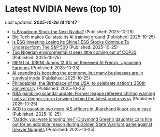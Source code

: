 # Latest NVIDIA News (top 10)
_Last updated: **2025-10-26 18:10:47**_

- [Is Broadcom Stock the Next Nvidia?](https://biztoc.com/x/2fcbda0f5a33bf9f) (Published: 2025-10-25)
- [Big Tech makes Cal state its AI training ground](https://economictimes.indiatimes.com/tech/artificial-intelligence/big-tech-makes-cal-state-its-ai-training-ground/articleshow/124811188.cms) (Published: 2025-10-25)
- [Is ESG Investing Losing Its Shine? ESG Stocks Continue To Underperform The S&P 500](https://finance.yahoo.com/news/esg-investing-losing-shine-esg-170114071.html) (Published: 2025-10-25)
- [Top Nigerian environmentalist sees little coming out of COP30](https://timesofindia.indiatimes.com/home/environment/top-nigerian-environmentalist-sees-little-coming-out-of-cop30/articleshow/124810240.cms) (Published: 2025-10-25)
- [IREN Ltd. (IREN) Jumps 12.6% on Renewed AI Frenzy, Upcoming Earnings](https://finance.yahoo.com/news/iren-ltd-iren-jumps-12-164614243.html) (Published: 2025-10-25)
- [AI spending is boosting the economy, but many businesses are in survival mode](https://biztoc.com/x/64006b59f529174e) (Published: 2025-10-25)
- [Philadelphia, the Birthplace of the USA, to celebrate nation's 250th anniversary](https://timesofindia.indiatimes.com/life-style/travel/destinations/philadelphia-the-birthplace-of-the-usa-to-celebrate-nations-250th-anniversary/articleshow/124809902.cms) (Published: 2025-10-25)
- [NBA gambling scandal update: Former league referee’s chilling warning hints at deeper storm brewing behind the latest controversy](https://timesofindia.indiatimes.com/sports/nba/top-stories/nba-gambling-scandal-update-former-league-referees-chilling-warning-hints-at-deeper-storm-brewing-behind-the-latest-controversy/articleshow/124808602.cms) (Published: 2025-10-25)
- [ACB to question two more IAS officers in Jharkhand liquor scam case](https://timesofindia.indiatimes.com/city/ranchi/acb-to-question-two-more-ias-officers-in-jharkhand-liquor-scam-case/articleshow/124805352.cms) (Published: 2025-10-25)
- [“Daddy, you were ignoring me!”-Draymond Green’s daughter calls him out for an adorable reason during Golden State Warriors game against Denver Nuggets](https://timesofindia.indiatimes.com/sports/nba/top-stories/daddy-you-were-ignoring-me-draymond-greens-daughter-calls-him-out-for-an-adorable-reason-during-golden-state-warriors-game-against-denver-nuggets/articleshow/124809777.cms) (Published: 2025-10-25)
